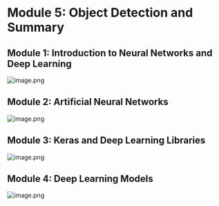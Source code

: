 

# Module 5: Object Detection and Summary
## Module 1: Introduction to Neural Networks and Deep Learning
![image.png](https://prod-files-secure.s3.us-west-2.amazonaws.com/03e82b26-cccb-4906-bb56-adabcbdc0655/a8d40bcb-c482-4026-8872-311e16b2dc63/image.png?X-Amz-Algorithm=AWS4-HMAC-SHA256&X-Amz-Content-Sha256=UNSIGNED-PAYLOAD&X-Amz-Credential=ASIAZI2LB466ZMAJMZTX%2F20250208%2Fus-west-2%2Fs3%2Faws4_request&X-Amz-Date=20250208T081757Z&X-Amz-Expires=3600&X-Amz-Security-Token=IQoJb3JpZ2luX2VjEHAaCXVzLXdlc3QtMiJHMEUCIFDzZpNBRl8FuvGRTT9T0m3diUgD0i7bS2P2sb3FbHDlAiEAhr0E8lBHkh2vlcy91KkxlErbr3otbLEoYEymNgqm6csqiAQIif%2F%2F%2F%2F%2F%2F%2F%2F%2F%2FARAAGgw2Mzc0MjMxODM4MDUiDLgR044FwBIcyWjB8ircA3umKsvNTG7S7rMl%2FHNA9kGncu%2F9%2FhLry3OSIpIdnpdDsGmAbPzKFx0oJ1P7WHUoq31QeLBp0Y4Rpn3O02Aq0IPFlTmZS4m6Lc748Z8t%2Be76%2FvFPtpPKayHiIt43M2jxElBx1cbw%2BgCqQo6dEW1hoMtwAtqqUbpzMHZoWFbZEeV4L7FGTFlOPBGvwLv%2FGCxZvKkBkiaFNp09P2KibWdUy4zcGHwmbm6XCJ9ZrMLIQq8lX3QlsgLyfEX7iPNvVf5e%2FQORRrio7BoVksvbCsX0fYCGrrt6SOX9NSF5WglIdMfzzFnoPC8m7ab7ciwvsbVK98FKR%2FFDN5Ma3AO6UJ5ADXmSROtAuTLlFsOdEVKIRw7DKloLxRj4T%2BUQQEAjfOUXrypg13%2F5BjQ6QfZZ0%2F3%2Ftxvl%2BMTU%2FekHcD%2FIXj0fKo6j7cX4nmJ%2FqR4j5sJ8qsLAJ1WQUQBjhkkANNvx5r1hqDvDGyBgO7I9WqcCnp3lCA4vd9Yl8uRpVIlMWx4dwwyylcPh2ZWQTPhRdxoBIfNmyNQWLPghROku6BqA2cVin9bCYsFnC8UTjozTHM%2BTP4WRwGBWjEQkeWcXI1gJvmfNI47c9eVjWdx4OhrD5XNRscsuVhdbwMrR8G2rYGQzMOKanL0GOqUBm4cAUaiC1n5GiAiQDIi9OF2YTXYVi26TQT%2FsZsc%2FiQIDeRX7G5wNHdlXjcCtoHtzqbphXCUI4K%2BLbBnSOTzlPlYNYEjiRvUBQxhX9iOP%2FYvI%2FHCzAcLvQQTMNEzfdYRexAOr7qyxm%2BezdzmWBYtTIB7hUMR6xF9QHBIe10Lhk%2BZypuEzZBQxRsdMw05acO8pT1MDrEIKDeqE5xsRDQVgBRhrB%2Bug&X-Amz-Signature=ca20872fc63651ca6c28c42dadfecbf69f722bf6683c90fd86e39e48a5b3e37c&X-Amz-SignedHeaders=host&x-id=GetObject)
## Module 2: Artificial Neural Networks
![image.png](https://prod-files-secure.s3.us-west-2.amazonaws.com/03e82b26-cccb-4906-bb56-adabcbdc0655/5157ca89-62da-41d9-a98f-6432b71047a9/image.png?X-Amz-Algorithm=AWS4-HMAC-SHA256&X-Amz-Content-Sha256=UNSIGNED-PAYLOAD&X-Amz-Credential=ASIAZI2LB466ZMAJMZTX%2F20250208%2Fus-west-2%2Fs3%2Faws4_request&X-Amz-Date=20250208T081757Z&X-Amz-Expires=3600&X-Amz-Security-Token=IQoJb3JpZ2luX2VjEHAaCXVzLXdlc3QtMiJHMEUCIFDzZpNBRl8FuvGRTT9T0m3diUgD0i7bS2P2sb3FbHDlAiEAhr0E8lBHkh2vlcy91KkxlErbr3otbLEoYEymNgqm6csqiAQIif%2F%2F%2F%2F%2F%2F%2F%2F%2F%2FARAAGgw2Mzc0MjMxODM4MDUiDLgR044FwBIcyWjB8ircA3umKsvNTG7S7rMl%2FHNA9kGncu%2F9%2FhLry3OSIpIdnpdDsGmAbPzKFx0oJ1P7WHUoq31QeLBp0Y4Rpn3O02Aq0IPFlTmZS4m6Lc748Z8t%2Be76%2FvFPtpPKayHiIt43M2jxElBx1cbw%2BgCqQo6dEW1hoMtwAtqqUbpzMHZoWFbZEeV4L7FGTFlOPBGvwLv%2FGCxZvKkBkiaFNp09P2KibWdUy4zcGHwmbm6XCJ9ZrMLIQq8lX3QlsgLyfEX7iPNvVf5e%2FQORRrio7BoVksvbCsX0fYCGrrt6SOX9NSF5WglIdMfzzFnoPC8m7ab7ciwvsbVK98FKR%2FFDN5Ma3AO6UJ5ADXmSROtAuTLlFsOdEVKIRw7DKloLxRj4T%2BUQQEAjfOUXrypg13%2F5BjQ6QfZZ0%2F3%2Ftxvl%2BMTU%2FekHcD%2FIXj0fKo6j7cX4nmJ%2FqR4j5sJ8qsLAJ1WQUQBjhkkANNvx5r1hqDvDGyBgO7I9WqcCnp3lCA4vd9Yl8uRpVIlMWx4dwwyylcPh2ZWQTPhRdxoBIfNmyNQWLPghROku6BqA2cVin9bCYsFnC8UTjozTHM%2BTP4WRwGBWjEQkeWcXI1gJvmfNI47c9eVjWdx4OhrD5XNRscsuVhdbwMrR8G2rYGQzMOKanL0GOqUBm4cAUaiC1n5GiAiQDIi9OF2YTXYVi26TQT%2FsZsc%2FiQIDeRX7G5wNHdlXjcCtoHtzqbphXCUI4K%2BLbBnSOTzlPlYNYEjiRvUBQxhX9iOP%2FYvI%2FHCzAcLvQQTMNEzfdYRexAOr7qyxm%2BezdzmWBYtTIB7hUMR6xF9QHBIe10Lhk%2BZypuEzZBQxRsdMw05acO8pT1MDrEIKDeqE5xsRDQVgBRhrB%2Bug&X-Amz-Signature=637bf566b1d8f1c706f065d441327fc7db2a8dfceb4e099fa1e6863c45e97746&X-Amz-SignedHeaders=host&x-id=GetObject)
## Module 3: Keras and Deep Learning Libraries
![image.png](https://prod-files-secure.s3.us-west-2.amazonaws.com/03e82b26-cccb-4906-bb56-adabcbdc0655/5089ce50-05f1-470d-ad42-42503bf1df5f/image.png?X-Amz-Algorithm=AWS4-HMAC-SHA256&X-Amz-Content-Sha256=UNSIGNED-PAYLOAD&X-Amz-Credential=ASIAZI2LB466ZMAJMZTX%2F20250208%2Fus-west-2%2Fs3%2Faws4_request&X-Amz-Date=20250208T081757Z&X-Amz-Expires=3600&X-Amz-Security-Token=IQoJb3JpZ2luX2VjEHAaCXVzLXdlc3QtMiJHMEUCIFDzZpNBRl8FuvGRTT9T0m3diUgD0i7bS2P2sb3FbHDlAiEAhr0E8lBHkh2vlcy91KkxlErbr3otbLEoYEymNgqm6csqiAQIif%2F%2F%2F%2F%2F%2F%2F%2F%2F%2FARAAGgw2Mzc0MjMxODM4MDUiDLgR044FwBIcyWjB8ircA3umKsvNTG7S7rMl%2FHNA9kGncu%2F9%2FhLry3OSIpIdnpdDsGmAbPzKFx0oJ1P7WHUoq31QeLBp0Y4Rpn3O02Aq0IPFlTmZS4m6Lc748Z8t%2Be76%2FvFPtpPKayHiIt43M2jxElBx1cbw%2BgCqQo6dEW1hoMtwAtqqUbpzMHZoWFbZEeV4L7FGTFlOPBGvwLv%2FGCxZvKkBkiaFNp09P2KibWdUy4zcGHwmbm6XCJ9ZrMLIQq8lX3QlsgLyfEX7iPNvVf5e%2FQORRrio7BoVksvbCsX0fYCGrrt6SOX9NSF5WglIdMfzzFnoPC8m7ab7ciwvsbVK98FKR%2FFDN5Ma3AO6UJ5ADXmSROtAuTLlFsOdEVKIRw7DKloLxRj4T%2BUQQEAjfOUXrypg13%2F5BjQ6QfZZ0%2F3%2Ftxvl%2BMTU%2FekHcD%2FIXj0fKo6j7cX4nmJ%2FqR4j5sJ8qsLAJ1WQUQBjhkkANNvx5r1hqDvDGyBgO7I9WqcCnp3lCA4vd9Yl8uRpVIlMWx4dwwyylcPh2ZWQTPhRdxoBIfNmyNQWLPghROku6BqA2cVin9bCYsFnC8UTjozTHM%2BTP4WRwGBWjEQkeWcXI1gJvmfNI47c9eVjWdx4OhrD5XNRscsuVhdbwMrR8G2rYGQzMOKanL0GOqUBm4cAUaiC1n5GiAiQDIi9OF2YTXYVi26TQT%2FsZsc%2FiQIDeRX7G5wNHdlXjcCtoHtzqbphXCUI4K%2BLbBnSOTzlPlYNYEjiRvUBQxhX9iOP%2FYvI%2FHCzAcLvQQTMNEzfdYRexAOr7qyxm%2BezdzmWBYtTIB7hUMR6xF9QHBIe10Lhk%2BZypuEzZBQxRsdMw05acO8pT1MDrEIKDeqE5xsRDQVgBRhrB%2Bug&X-Amz-Signature=9bd451ee5c61a6fb457eebcd224b03d3dcc9fbdb8e6e9fbaee7bda5ebfdccdde&X-Amz-SignedHeaders=host&x-id=GetObject)
## Module 4: Deep Learning Models
![image.png](https://prod-files-secure.s3.us-west-2.amazonaws.com/03e82b26-cccb-4906-bb56-adabcbdc0655/4e22fcb0-cfbc-4d28-b961-b9b8fde071f0/image.png?X-Amz-Algorithm=AWS4-HMAC-SHA256&X-Amz-Content-Sha256=UNSIGNED-PAYLOAD&X-Amz-Credential=ASIAZI2LB466ZMAJMZTX%2F20250208%2Fus-west-2%2Fs3%2Faws4_request&X-Amz-Date=20250208T081757Z&X-Amz-Expires=3600&X-Amz-Security-Token=IQoJb3JpZ2luX2VjEHAaCXVzLXdlc3QtMiJHMEUCIFDzZpNBRl8FuvGRTT9T0m3diUgD0i7bS2P2sb3FbHDlAiEAhr0E8lBHkh2vlcy91KkxlErbr3otbLEoYEymNgqm6csqiAQIif%2F%2F%2F%2F%2F%2F%2F%2F%2F%2FARAAGgw2Mzc0MjMxODM4MDUiDLgR044FwBIcyWjB8ircA3umKsvNTG7S7rMl%2FHNA9kGncu%2F9%2FhLry3OSIpIdnpdDsGmAbPzKFx0oJ1P7WHUoq31QeLBp0Y4Rpn3O02Aq0IPFlTmZS4m6Lc748Z8t%2Be76%2FvFPtpPKayHiIt43M2jxElBx1cbw%2BgCqQo6dEW1hoMtwAtqqUbpzMHZoWFbZEeV4L7FGTFlOPBGvwLv%2FGCxZvKkBkiaFNp09P2KibWdUy4zcGHwmbm6XCJ9ZrMLIQq8lX3QlsgLyfEX7iPNvVf5e%2FQORRrio7BoVksvbCsX0fYCGrrt6SOX9NSF5WglIdMfzzFnoPC8m7ab7ciwvsbVK98FKR%2FFDN5Ma3AO6UJ5ADXmSROtAuTLlFsOdEVKIRw7DKloLxRj4T%2BUQQEAjfOUXrypg13%2F5BjQ6QfZZ0%2F3%2Ftxvl%2BMTU%2FekHcD%2FIXj0fKo6j7cX4nmJ%2FqR4j5sJ8qsLAJ1WQUQBjhkkANNvx5r1hqDvDGyBgO7I9WqcCnp3lCA4vd9Yl8uRpVIlMWx4dwwyylcPh2ZWQTPhRdxoBIfNmyNQWLPghROku6BqA2cVin9bCYsFnC8UTjozTHM%2BTP4WRwGBWjEQkeWcXI1gJvmfNI47c9eVjWdx4OhrD5XNRscsuVhdbwMrR8G2rYGQzMOKanL0GOqUBm4cAUaiC1n5GiAiQDIi9OF2YTXYVi26TQT%2FsZsc%2FiQIDeRX7G5wNHdlXjcCtoHtzqbphXCUI4K%2BLbBnSOTzlPlYNYEjiRvUBQxhX9iOP%2FYvI%2FHCzAcLvQQTMNEzfdYRexAOr7qyxm%2BezdzmWBYtTIB7hUMR6xF9QHBIe10Lhk%2BZypuEzZBQxRsdMw05acO8pT1MDrEIKDeqE5xsRDQVgBRhrB%2Bug&X-Amz-Signature=05b1d159e9705dadf822c84184c87b6c7eccee746d090eb4468ad856db852b26&X-Amz-SignedHeaders=host&x-id=GetObject)